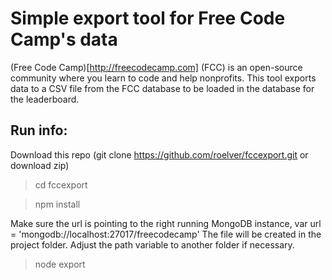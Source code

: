 Simple export tool for Free Code Camp's data
=======================

(Free Code Camp)[http://freecodecamp.com] (FCC) is an open-source community where you learn to code and help nonprofits.
This tool exports data to a CSV file from the FCC database to be loaded in the database for the leaderboard.


Run info:
-----------

Download this repo (git clone https://github.com/roelver/fccexport.git   or  download zip)

> cd fccexport

> npm install

Make sure the url is pointing to the right running MongoDB instance, var url = 'mongodb://localhost:27017/freecodecamp'
The file will be created in the project folder. Adjust the path variable to another folder if necessary.

> node export


